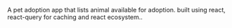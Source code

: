 A pet adoption app that lists animal available for adoption.
built using react, react-query for caching and react ecosystem..
